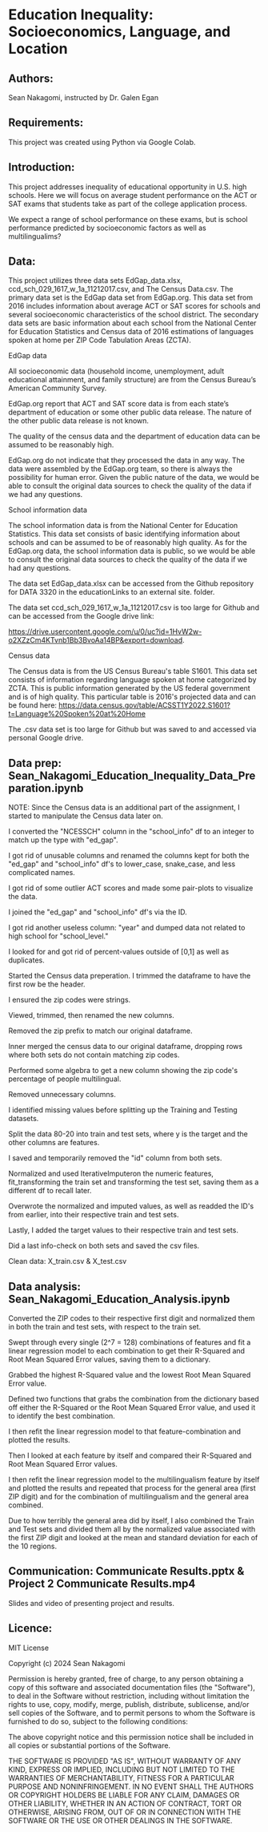# Education Inequality: Socioeconomics, Language, and Location
## Authors:
Sean Nakagomi, instructed by Dr. Galen Egan

## Requirements:
This project was created using Python via Google Colab.

## Introduction:
This project addresses inequality of educational opportunity in U.S. high schools. Here we will focus on average student performance on the ACT or SAT exams that students take as part of the college application process.

We expect a range of school performance on these exams, but is school performance predicted by socioeconomic factors as well as multilingualims?

## Data:
This project utilizes three data sets EdGap_data.xlsx, ccd_sch_029_1617_w_1a_11212017.csv, and The Census Data.csv. The primary data set is the EdGap data set from EdGap.org. This data set from 2016 includes information about average ACT or SAT scores for schools and several socioeconomic characteristics of the school district. The secondary data sets are basic information about each school from the National Center for Education Statistics and Census data of 2016 estimations of languages spoken at home per ZIP Code Tabulation Areas (ZCTA).

EdGap data

All socioeconomic data (household income, unemployment, adult educational attainment, and family structure) are from the Census Bureau’s American Community Survey.

EdGap.org report that ACT and SAT score data is from each state’s department of education or some other public data release. The nature of the other public data release is not known.

The quality of the census data and the department of education data can be assumed to be reasonably high.

EdGap.org do not indicate that they processed the data in any way. The data were assembled by the EdGap.org team, so there is always the possibility for human error. Given the public nature of the data, we would be able to consult the original data sources to check the quality of the data if we had any questions.

School information data

The school information data is from the National Center for Education Statistics. This data set consists of basic identifying information about schools and can be assumed to be of reasonably high quality. As for the EdGap.org data, the school information data is public, so we would be able to consult the original data sources to check the quality of the data if we had any questions.

The data set EdGap_data.xlsx can be accessed from the Github repository for DATA 3320 in the educationLinks to an external site. folder. 

The data set ccd_sch_029_1617_w_1a_11212017.csv is too large for Github and can be accessed from the Google drive link:

https://drive.usercontent.google.com/u/0/uc?id=1HvW2w-o2XZzCm4KTvnb1Bb3BvoAa14BP&export=download.

Census data

The Census data is from the US Census Bureau's table S1601. This data set consists of information regarding language spoken at home categorized by ZCTA. This is public information generated by the US federal government and is of high quality. This particular table is 2016's projected data and can be found here: https://data.census.gov/table/ACSST1Y2022.S1601?t=Language%20Spoken%20at%20Home

The .csv data set is too large for Github but was saved to and accessed via personal Google drive.

## Data prep: Sean_Nakagomi_Education_Inequality_Data_Preparation.ipynb
NOTE: Since the Census data is an additional part of the assignment, I started to manipulate the Census data later on. 

I converted the "NCESSCH" column in the "school_info" df to an integer to match up the type with "ed_gap".

I got rid of unusable columns and renamed the columns kept for both the "ed_gap" and "school_info" df's to lower_case, snake_case, and less complicated names.

I got rid of some outlier ACT scores and made some pair-plots to visualize the data.

I joined the "ed_gap" and "school_info" df's via the ID.

I got rid another useless column: "year" and dumped data not related to high school for "school_level."

I looked for and got rid of percent-values outside of [0,1] as well as duplicates.

Started the Census data preperation.
I trimmed the dataframe to have the first row be the header.

I ensured the zip codes were strings.

Viewed, trimmed, then renamed the new columns.

Removed the zip prefix to match our original dataframe.

Inner merged the census data to our original dataframe, dropping rows where both sets do not contain matching zip codes.

Performed some algebra to get a new column showing the zip code's percentage of people multilingual.

Removed unnecessary columns.

I identified missing values before splitting up the Training and Testing datasets.

Split the data 80-20 into train and test sets, where y is the target and the other columns are features.

I saved and temporarily removed the "id" column from both sets.

Normalized and used IterativeImputeron the numeric features, fit_transforming the train set and transforming the test set, saving them as a different df to recall later.

Overwrote the normalized and imputed values, as well as readded the ID's from earlier, into their respective train and test sets.

Lastly, I added the target values to their respective train and test sets.

Did a last info-check on both sets and saved the csv files.

Clean data: X_train.csv   &   X_test.csv

## Data analysis: Sean_Nakagomi_Education_Analysis.ipynb

Converted the ZIP codes to their respective first digit and normalized them in both the train and test sets, with respect to the train set.

Swept through every single (2^7 = 128) combinations of features and fit a linear regression model to each combination to get their R-Squared and Root Mean Squared Error values, saving them to a dictionary.

Grabbed the highest R-Squared value and the lowest Root Mean Squared Error value.

Defined two functions that grabs the combination from the dictionary based off either the R-Squared or the Root Mean Squared Error value, and used it to identify the best combination.

I then refit the linear regression model to that feature-combination and plotted the results.

Then I looked at each feature by itself and compared their R-Squared and Root Mean Squared Error values.

I then refit the linear regression model to the multilingualism feature by itself and plotted the results and repeated that process for the general area (first ZIP digit) and for the combination of multilingualism and the general area combined.

Due to how terribly the general area did by itself, I also combined the Train and Test sets and divided them all by the normalized value associated with the first ZIP digit and looked at the mean and standard deviation for each of the 10 regions.

## Communication: Communicate Results.pptx & Project 2 Communicate Results.mp4

Slides and video of presenting project and results.

## Licence:
MIT License

Copyright (c) 2024 Sean Nakagomi

Permission is hereby granted, free of charge, to any person obtaining a copy
of this software and associated documentation files (the "Software"), to deal
in the Software without restriction, including without limitation the rights
to use, copy, modify, merge, publish, distribute, sublicense, and/or sell
copies of the Software, and to permit persons to whom the Software is
furnished to do so, subject to the following conditions:

The above copyright notice and this permission notice shall be included in all
copies or substantial portions of the Software.

THE SOFTWARE IS PROVIDED "AS IS", WITHOUT WARRANTY OF ANY KIND, EXPRESS OR
IMPLIED, INCLUDING BUT NOT LIMITED TO THE WARRANTIES OF MERCHANTABILITY,
FITNESS FOR A PARTICULAR PURPOSE AND NONINFRINGEMENT. IN NO EVENT SHALL THE
AUTHORS OR COPYRIGHT HOLDERS BE LIABLE FOR ANY CLAIM, DAMAGES OR OTHER
LIABILITY, WHETHER IN AN ACTION OF CONTRACT, TORT OR OTHERWISE, ARISING FROM,
OUT OF OR IN CONNECTION WITH THE SOFTWARE OR THE USE OR OTHER DEALINGS IN THE
SOFTWARE.
